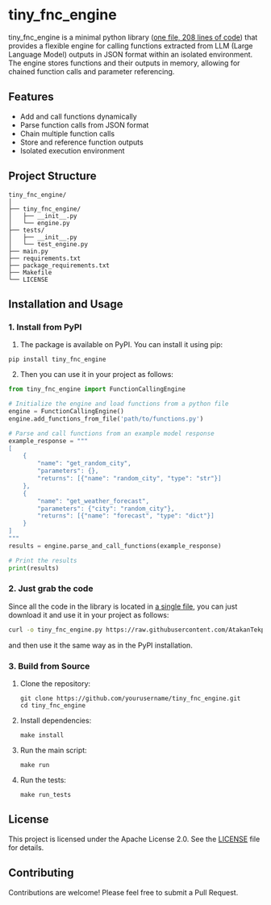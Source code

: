 # tiny_fnc_engine

tiny_fnc_engine is a minimal python library ([one file, 208 lines of code](https://github.com/AtakanTekparmak/tiny_fnc_engine/blob/main/tiny_fnc_engine/engine.py)) that provides a flexible engine for calling functions extracted from LLM (Large Language Model) outputs in JSON format within an isolated environment. The engine stores functions and their outputs in memory, allowing for chained function calls and parameter referencing.

## Features

- Add and call functions dynamically
- Parse function calls from JSON format
- Chain multiple function calls
- Store and reference function outputs
- Isolated execution environment

## Project Structure

```
tiny_fnc_engine/
│
├── tiny_fnc_engine/
│   ├── __init__.py
│   └── engine.py
├── tests/
│   ├── __init__.py
│   └── test_engine.py
├── main.py
├── requirements.txt
├── package_requirements.txt
├── Makefile
└── LICENSE
```

## Installation and Usage

### 1. Install from PyPI

1. The package is available on PyPI. You can install it using pip:
```
pip install tiny_fnc_engine
```
2. Then you can use it in your project as follows:
```python
from tiny_fnc_engine import FunctionCallingEngine

# Initialize the engine and load functions from a python file
engine = FunctionCallingEngine()
engine.add_functions_from_file('path/to/functions.py')

# Parse and call functions from an example model response
example_response = """
[
    {
        "name": "get_random_city",
        "parameters": {},
        "returns": [{"name": "random_city", "type": "str"}]
    },
    {
        "name": "get_weather_forecast",
        "parameters": {"city": "random_city"},  
        "returns": [{"name": "forecast", "type": "dict"}]
    }
]
"""
results = engine.parse_and_call_functions(example_response)

# Print the results
print(results)
```

### 2. Just grab the code

Since all the code in the library is located in [a single file](https://github.com/AtakanTekparmak/tiny_fnc_engine/blob/main/tiny_fnc_engine/engine.py), you can just download it and use it in your project as follows:
```bash
curl -o tiny_fnc_engine.py https://raw.githubusercontent.com/AtakanTekparmak/tiny_fnc_engine/main/tiny_fnc_engine/engine.py
```
and then use it the same way as in the PyPI installation.

### 3. Build from Source
1. Clone the repository:
   ```
   git clone https://github.com/yourusername/tiny_fnc_engine.git
   cd tiny_fnc_engine
   ```

2. Install dependencies:
   ```
   make install
   ```

3. Run the main script:
    ```
    make run
    ```

4. Run the tests:
    ```
    make run_tests
    ```

## License

This project is licensed under the Apache License 2.0. See the [LICENSE](LICENSE) file for details.

## Contributing

Contributions are welcome! Please feel free to submit a Pull Request.